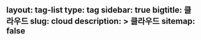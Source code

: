 layout: tag-list
type: tag
sidebar: true
bigtitle: 클라우드
slug: cloud
description: >
  클라우드
sitemap: false
---